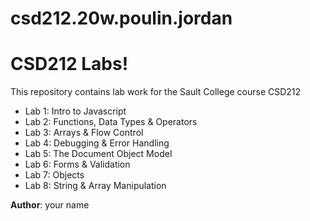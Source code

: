 # csd212.20w.poulin.jordan
# CSD212 Labs!
This repository contains lab work for the Sault College course CSD212

- Lab 1: Intro to Javascript 
- Lab 2: Functions, Data Types & Operators 
- Lab 3: Arrays & Flow Control 
- Lab 4: Debugging & Error Handling 
- Lab 5: The Document Object Model  
- Lab 6: Forms & Validation 
- Lab 7: Objects 
- Lab 8: String & Array Manipulation

**Author**: your name
